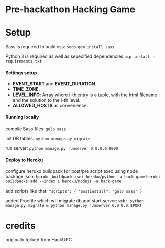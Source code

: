 # Pre-hackathon Hacking Game

# Setup
Sass is required to build css: `sudo gem install sass`

Python 3 is required as well as sepecified dependencies `pip install -r requirements.txt`

#### Settings setup

- **EVENT_START** and **EVENT_DURATION**.
- **TIME_ZONE**.
- **LEVEL_INFO**: Array where i-th entry is a tuple, with the html filename and the solution to the i-th level.
- **ALLOWED_HOSTS** as convenience.

#### Running locally
compile Sass files: `gulp sass`

init DB tables: `python manage.py migrate`

run server: `python manage.py runserver 0.0.0.0:8000`

#### Deploy to Heroku

configure heruko buildpack for post/pre script exec using node package.json:
`heroku buildpacks:set heroku/python -a hack-game`
`heroku buildpacks:add --index 1 heroku/nodejs -a hack-game`

add scripts like that:
`
"scripts": {
    "postinstall": "gulp sass"
  }
`

added Procfile which will migrate db and start server:
`web: python manage.py migrate & python manage.py runserver 0.0.0.0:$PORT
`


# credits
originally forked from HackUPC 
